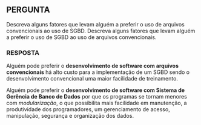 ## PERGUNTA

Descreva alguns fatores que levam alguém a preferir o uso de arquivos convencionais ao uso de SGBD. Descreva alguns fatores que levam alguém a preferir o uso de SGBD ao uso de arquivos convencionais.

### RESPOSTA

Alguém pode preferir o **desenvolvimento de software com arquivos convencionais** há alto custo para a implementação de um SGBD sendo o desenvolvimento convencional uma maior facilidade de treinamento.

Alguém pode preferir o **desenvolvimento de software com Sistema de Gerência de Banco de Dados** por que os programas se tornam menores com *modularização*, o que possibilita mais facilidade em manutenção, a produtividade dos programadores, um gerenciamento de acesso, manipulação, segurança e organização dos dados.
